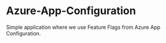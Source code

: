 # Azure-App-Configuration
Simple application where we use Feature Flags from Azure App Configuration.
